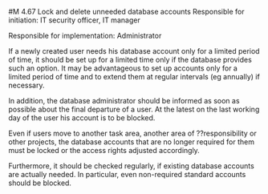#M 4.67 Lock and delete unneeded database accounts
Responsible for initiation: IT security officer, IT manager

Responsible for implementation: Administrator

If a newly created user needs his database account only for a limited period of time, it should be set up for a limited time only if the database provides such an option. It may be advantageous to set up accounts only for a limited period of time and to extend them at regular intervals (eg annually) if necessary.

In addition, the database administrator should be informed as soon as possible about the final departure of a user. At the latest on the last working day of the user his account is to be blocked.

Even if users move to another task area, another area of ??responsibility or other projects, the database accounts that are no longer required for them must be locked or the access rights adjusted accordingly.

Furthermore, it should be checked regularly, if existing database accounts are actually needed. In particular, even non-required standard accounts should be blocked.



